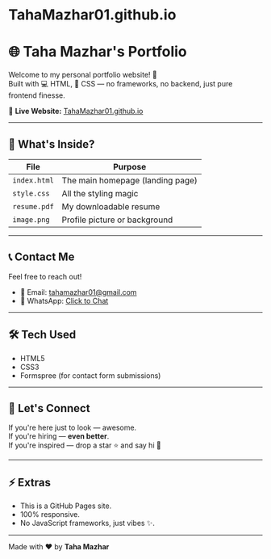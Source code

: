 # TahaMazhar01.github.io
# 🌐 Taha Mazhar's Portfolio

Welcome to my personal portfolio website! 🚀  
Built with 💻 HTML, 🎨 CSS — no frameworks, no backend, just pure frontend finesse.

🔗 **Live Website:** [TahaMazhar01.github.io](https://TahaMazhar01.github.io)

---

## 📁 What's Inside?

| File         | Purpose                          |
|--------------|----------------------------------|
| `index.html` | The main homepage (landing page) |
| `style.css`  | All the styling magic             |
| `resume.pdf` | My downloadable resume            |
| `image.png`  | Profile picture or background     |

---

## 📞 Contact Me

Feel free to reach out!

- 📧 Email: [tahamazhar01@gmail.com](mailto:tahamazhar01@gmail.com)
- 💬 WhatsApp: [Click to Chat](https://wa.me/923180678879)

---

## 🛠️ Tech Used

- HTML5
- CSS3
- Formspree (for contact form submissions)

---

## 🤝 Let's Connect

If you're here just to look — awesome.  
If you're hiring — **even better**.  
If you're inspired — drop a star ⭐ and say hi 👋

---

## ⚡ Extras

- This is a GitHub Pages site.
- 100% responsive.
- No JavaScript frameworks, just vibes ✨.

---

Made with ❤️ by **Taha Mazhar**
